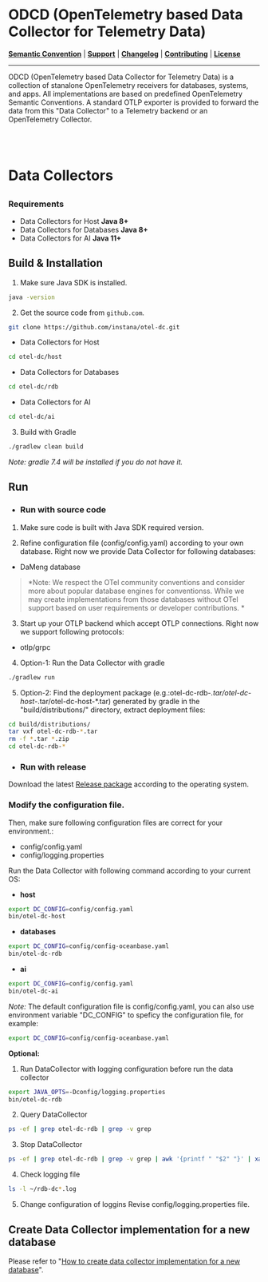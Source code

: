 # ODCD (OpenTelemetry based Data Collector for Telemetry Data)

**[Semantic Convention](docs/semconv)** |
**[Support](docs/support/README.md)** |
**[Changelog](CHANGELOG.md)** |
**[Contributing](CONTRIBUTING.md)** |
**[License](LICENSE)**

---
ODCD (OpenTelemetry based Data Collector for Telemetry Data) is a collection of stanalone OpenTelemetry receivers for databases, systems, and apps. All implementations are based on predefined OpenTelemetry Semantic Conventions. A standard OTLP exporter is provided to forward the data from this "Data Collector" to a Telemetry backend or an OpenTelemetry Collector.

<br><br>

# Data Collectors

## 
### Requirements
- Data Collectors for Host **Java 8+**
- Data Collectors for Databases **Java 8+**
- Data Collectors for AI **Java 11+**

## Build & Installation

1) Make sure Java SDK is installed.
```bash
java -version
```

2) Get the source code from `github.com`.
```bash
git clone https://github.com/instana/otel-dc.git
```
- Data Collectors for Host
```bash
cd otel-dc/host
```
- Data Collectors for Databases
```bash
cd otel-dc/rdb
```
- Data Collectors for AI
```bash
cd otel-dc/ai
```
3) Build with Gradle
```bash
./gradlew clean build
```
*Note: gradle 7.4 will be installed if you do not have it.*

## Run

- ### Run with source code

1) Make sure code is built with Java SDK required version.

2) Refine configuration file (config/config.yaml) according to your own database. Right now we provide Data Collector for following databases:
  - DaMeng database
  
  >*Note: We respect the OTel community conventions and consider more about popular database engines for conventionss. While we may create 
  > implementations from those databases without OTel support based on user requirements or developer contributions. *

3) Start up your OTLP backend which accept OTLP connections. Right now we support following protocols:
- otlp/grpc

4) Option-1: Run the Data Collector with gradle
```bash
./gradlew run
```
5) Option-2: Find the deployment package (e.g.:otel-dc-rdb-*.tar/otel-dc-host-*.tar/otel-dc-host-*.tar) generated by gradle in the "build/distributions/" directory, extract deployment files:
```bash
cd build/distributions/
tar vxf otel-dc-rdb-*.tar
rm -f *.tar *.zip
cd otel-dc-rdb-*
```

- ### Run with release
Download the latest  [Release package](https://github.com/instana/otel-dc/releases/tag/Release) according to the operating system.
### Modify the configuration file.
Then, make sure following configuration files are correct for your environment.:
  - config/config.yaml
  - config/logging.properties

Run the Data Collector with following command according to your current OS:
- **host**
```bash
export DC_CONFIG=config/config.yaml
bin/otel-dc-host
```
- **databases**
```bash
export DC_CONFIG=config/config-oceanbase.yaml
bin/otel-dc-rdb
```
- **ai**
```bash
export DC_CONFIG=config/config.yaml
bin/otel-dc-ai
```
*Note:* The default configuration file is config/config.yaml, you can also use environment variable "DC_CONFIG" to speficy the configuration file, for example:
```bash
export DC_CONFIG=config/config-oceanbase.yaml
```

**Optional:**
1) Run DataCollector with logging configuration before run the data collector
```bash
export JAVA_OPTS=-Dconfig/logging.properties
bin/otel-dc-rdb
```
2) Query DataCollector
```bash
ps -ef | grep otel-dc-rdb | grep -v grep
```
3) Stop DataCollector
```bash
ps -ef | grep otel-dc-rdb | grep -v grep | awk '{printf " "$2" "}' | xargs kill -9
```
4) Check logging file
```bash
ls -l ~/rdb-dc*.log
```
5) Change configuration of loggins
Revise config/logging.properties file.

## Create Data Collector implementation for a new database

Please refer to "[How to create data collector implementation for a new database](docs/developer/new-db.md)".